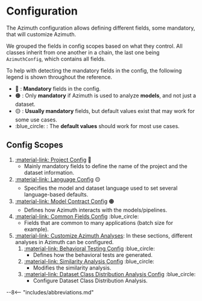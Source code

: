 # Configuration

The Azimuth configuration allows defining different fields, some mandatory, that will customize
Azimuth.

We grouped the fields in config scopes based on what they control. All classes inherit from one
another in a chain, the last one being `AzimuthConfig`, which contains all fields.

To help with detecting the mandatory fields in the config, the following legend is shown throughout
the reference.

* :red_circle: : **Mandatory** fields in the config.
* :orange_circle: : Only **mandatory** if Azimuth is used to analyze **models**, and not just a
  dataset.
* :yellow_circle: : **Usually mandatory** fields, but default values exist that may work for some
  use cases.
* :blue_circle: : The **default values** should work for most use cases.

## Config Scopes

1. [:material-link: Project Config](./project.md) :red_circle:
    * Mainly mandatory fields to define the name of the project and the dataset information.
2. [:material-link: Language Config](./language.md) :yellow_circle:
    * Specifies the model and dataset language used to set several language-based defaults.
3. [:material-link: Model Contract Config](./model_contract.md) :orange_circle:
    * Defines how Azimuth interacts with the models/pipelines.
4. [:material-link: Common Fields Config](./common.md) :blue_circle:
    * Fields that are common to many applications (batch size for example).
5. [:material-link: Customize Azimuth Analyses](analyses/index.md):
   In these sections, different analyses in Azimuth can be configured.
    1. [:material-link: Behavioral Testing Config](analyses/behavioral_testing.md) :blue_circle:
        * Defines how the behavioral tests are generated.
    2. [:material-link: Similarity Analysis Config](analyses/similarity.md) :blue_circle:
        * Modifies the similarity analysis.
    3. [:material-link: Dataset Class Distribution Analysis Config](analyses/dataset_warnings.md)
       :blue_circle:
        * Configure Dataset Class Distribution Analysis.

--8<-- "includes/abbreviations.md"
